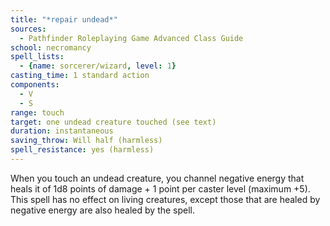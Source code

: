 ```yaml
---
title: "*repair undead*"
sources:
  - Pathfinder Roleplaying Game Advanced Class Guide
school: necromancy
spell_lists:
  - {name: sorcerer/wizard, level: 1}
casting_time: 1 standard action
components:
  - V
  - S
range: touch
target: one undead creature touched (see text)
duration: instantaneous
saving_throw: Will half (harmless)
spell_resistance: yes (harmless)
---
```


When you touch an undead creature, you channel negative energy that heals it of 1d8 points of damage + 1 point per caster level (maximum +5). This spell has no effect on living creatures, except those that are healed by negative energy are also healed by the spell.

